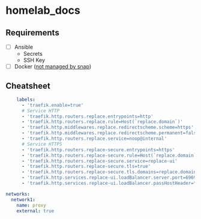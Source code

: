 # homelab_docs

## Requirements

- [ ] Ansible
  - Secrets
  - SSH Key
- [ ] Docker ([not managed by snap](https://askubuntu.com/questions/907110/docker-snap-cannot-connect-to-the-docker-daemon-is-the-docker-daemon-running-o))

## Cheatsheet

```yaml
    labels:
      - 'traefik.enable=true'
      # Service HTTP
      - 'traefik.http.routers.replace.entrypoints=http'
      - 'traefik.http.routers.replace.rule=Host(`replace.domain`)'
      - 'traefik.http.middlewares.replace.redirectscheme.scheme=https'
      - 'traefik.http.middlewares.replace.redirectscheme.permanent=false'
      - 'traefik.http.routers.replace.service=noop@internal'
      # Service HTTPS
      - 'traefik.http.routers.replace-secure.entrypoints=https'
      - 'traefik.http.routers.replace-secure.rule=Host(`replace.domain`)'
      - 'traefik.http.routers.replace-secure.service=replace-ui'
      - 'traefik.http.routers.replace-secure.tls=true'
      - 'traefik.http.routers.replace-secure.tls.domains=replace.domain'
      - 'traefik.http.services.replace-ui.loadBalancer.server.port=6969'
      - 'traefik.http.services.replace-ui.loadBalancer.passHostHeader=true'
```

```yaml
networks:
  network1:
    name: proxy
    external: true
```
